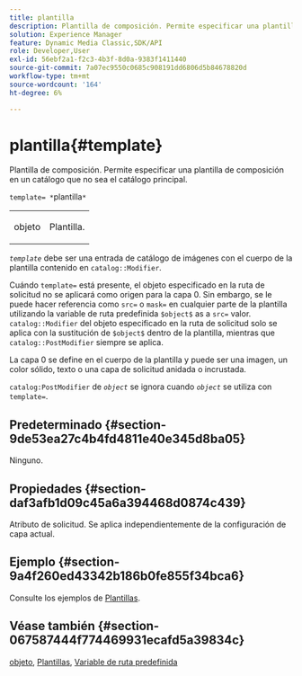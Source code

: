 ```yaml
---
title: plantilla
description: Plantilla de composición. Permite especificar una plantilla de composición ubicada en un catálogo que no sea el catálogo principal.
solution: Experience Manager
feature: Dynamic Media Classic,SDK/API
role: Developer,User
exl-id: 56ebf2a1-f2c3-4b3f-8d0a-9383f1411440
source-git-commit: 7a07ec9550c0685c908191dd6806d5b84678820d
workflow-type: tm+mt
source-wordcount: '164'
ht-degree: 6%

---
```


# plantilla{#template}

Plantilla de composición. Permite especificar una plantilla de composición en un catálogo que no sea el catálogo principal.

`template= *`plantilla`*`

<table id="simpletable_DEC6F4EB460D453B8F272C98C9C8B7E5"> 
 <tr class="strow"> 
  <td class="stentry"> <p><span class="varname"> objeto</span> </p> </td> 
  <td class="stentry"> <p>Plantilla. </p></td> 
 </tr> 
</table>

*`template`* debe ser una entrada de catálogo de imágenes con el cuerpo de la plantilla contenido en `catalog::Modifier`.

Cuándo `template=` está presente, el objeto especificado en la ruta de solicitud no se aplicará como origen para la capa 0. Sin embargo, se le puede hacer referencia como `src=` o `mask=` en cualquier parte de la plantilla utilizando la variable de ruta predefinida `$object$` as a `src=` valor. `catalog::Modifier` del objeto especificado en la ruta de solicitud solo se aplica con la sustitución de `$object$` dentro de la plantilla, mientras que `catalog::PostModifier` siempre se aplica.

La capa 0 se define en el cuerpo de la plantilla y puede ser una imagen, un color sólido, texto o una capa de solicitud anidada o incrustada.

`catalog:PostModifier` de *`object`* se ignora cuando *`object`* se utiliza con `template=`.

## Predeterminado {#section-9de53ea27c4b4fd4811e40e345d8ba05}

Ninguno.

## Propiedades {#section-daf3afb1d09c45a6a394468d0874c439}

Atributo de solicitud. Se aplica independientemente de la configuración de capa actual.

## Ejemplo {#section-9a4f260ed43342b186b0fe855f34bca6}

Consulte los ejemplos de [Plantillas](../../../../../is-api/http-ref/image-serving-api-ref/c-http-protocol-reference/c-templates/c-templates.md#concept-3cd2d2adae0e41b2979b9640244d4d3e).

## Véase también {#section-067587444f774469931ecafd5a39834c}

[objeto](../../../../../is-api/http-ref/image-serving-api-ref/c-http-protocol-reference/c-data-types/r-object.md#reference-2591bd24548d462782c68d138ef795a0), [Plantillas](../../../../../is-api/http-ref/image-serving-api-ref/c-http-protocol-reference/c-templates/c-templates.md#concept-3cd2d2adae0e41b2979b9640244d4d3e), [Variable de ruta predefinida](../../../../../is-api/http-ref/image-serving-api-ref/c-http-protocol-reference/c-syntax-and-features/r-is-http-substitution-variables.md#reference-90dc01aba44940e4acdd0c6476e7aa5a)
